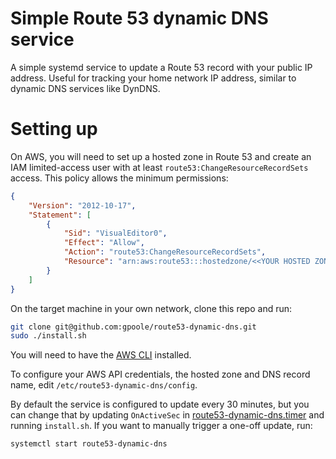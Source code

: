 # Simple Route 53 dynamic DNS service

A simple systemd service to update a Route 53 record with your public IP address.
Useful for tracking your home network IP address,
similar to dynamic DNS services like DynDNS.

# Setting up

On AWS,
you will need to set up a hosted zone in Route 53 and create an IAM limited-access user with at least `route53:ChangeResourceRecordSets` access.
This policy allows the minimum permissions:

```json
{
    "Version": "2012-10-17",
    "Statement": [
        {
            "Sid": "VisualEditor0",
            "Effect": "Allow",
            "Action": "route53:ChangeResourceRecordSets",
            "Resource": "arn:aws:route53:::hostedzone/<<YOUR HOSTED ZONE ID HERE>>"
        }
    ]
}
```

On the target machine in your own network,
clone this repo and run:

```sh
git clone git@github.com:gpoole/route53-dynamic-dns.git
sudo ./install.sh
```

You will need to have the [AWS CLI](https://aws.amazon.com/cli/) installed.

To configure your AWS API credentials,
the hosted zone and DNS record name,
edit `/etc/route53-dynamic-dns/config`.

By default the service is configured to update every 30 minutes,
but you can change that by updating `OnActiveSec` in [route53-dynamic-dns.timer](./route53-dynamic-dns.timer) and running `install.sh`.
If you want to manually trigger a one-off update,
run:

```sh
systemctl start route53-dynamic-dns
```
